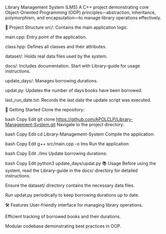 Library Management System (LMS)
A C++ project demonstrating core Object-Oriented Programming (OOP) principles—abstraction, inheritance, polymorphism, and encapsulation—to manage library operations effectively.​

📁 Project Structure
src/: Contains the main application logic.​

main.cpp: Entry point of the application.​

class.hpp: Defines all classes and their attributes.​

dataset/: Holds real data files used by the system.​

docs/: Includes documentation. Start with Library-guide for usage instructions.​

update_days/: Manages borrowing durations.​

updat.py: Updates the number of days books have been borrowed.​

last_run_date.txt: Records the last date the update script was executed.​

🚀 Getting Started
Clone the repository:

bash
Copy
Edit
git clone https://github.com/APOLCLP/Library-Management-System.git
Navigate to the project directory:

bash
Copy
Edit
cd Library-Management-System
Compile the application:

bash
Copy
Edit
g++ src/main.cpp -o lms
Run the application:

bash
Copy
Edit
./lms
Update borrowing durations:

bash
Copy
Edit
python3 update_days/updat.py
📚 Usage
Before using the system, read the Library-guide in the docs/ directory for detailed instructions.​

Ensure the dataset/ directory contains the necessary data files.​

Run updat.py periodically to keep borrowing durations up to date.​

🛠️ Features
User-friendly interface for managing library operations.​

Efficient tracking of borrowed books and their durations.​

Modular codebase demonstrating best practices in OOP.
